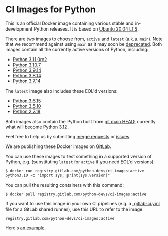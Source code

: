 # CI Images for Python

This is an official Docker image containing various stable and in-development
Python releases.  It is based on [Ubuntu 20.04 LTS](http://releases.ubuntu.com/20.04/).

There are two images to choose from, `active` and `latest` (a.k.a. `main`).
Note that we recommend against using `main` as it may soon be
[deprecated](https://gitlab.com/python-devs/ci-images/-/issues/20).
Both images contain all the currently active versions of Python, including:

<!---
It would be great if we could create this list dynamically, since it's the
we already auto-detect the active versions from the git tags.
--->

* [Python 3.11.0rc2](https://www.python.org/downloads/release/python-3110rc2/)
* [Python 3.10.7](https://www.python.org/downloads/release/python-3107/)
* [Python 3.9.14](https://www.python.org/downloads/release/python-3914/)
* [Python 3.8.14](https://www.python.org/downloads/release/python-3814/)
* [Python 3.7.14](https://www.python.org/downloads/release/python-3714/)

The `latest` image also includes these EOL'd versions:

* [Python 3.6.15](https://www.python.org/downloads/release/python-3615/)
* [Python 3.5.10](https://www.python.org/downloads/release/python-3510/)
* [Python 2.7.18](https://www.python.org/downloads/release/python-2718/)

Both images also contain the Python built from [git main
HEAD](https://github.com/python/cpython/tree/main), currently what will become
Python 3.12.

Feel free to help us by submitting
[merge requests](https://gitlab.com/python-devs/ci-images/merge_requests) or
[issues](https://gitlab.com/python-devs/ci-images/issues).

We are publishing these Docker images on
[GitLab](https://gitlab.com/python-devs/ci-images/container_registry).

You can use these images to test something in a supported version of Python,
e.g. (substituting `latest` for `active` if you need EOL'd versions):

```
$ docker run registry.gitlab.com/python-devs/ci-images:active python3.10 -c "import sys; print(sys.version)"
```

You can pull the resulting containers with this command:

```
$ docker pull registry.gitlab.com/python-devs/ci-images:active
```

If you want to use this image in your own CI pipelines (e.g. a
[.gitlab-ci.yml](https://gitlab.com/help/ci/yaml/README.md) file for a GitLab
shared runner), use this URL to refer to the image:

```
registry.gitlab.com/python-devs/ci-images:active
```

Here's [an example](https://gitlab.com/warsaw/flufl.lock/-/blob/main/.gitlab-ci.yml).
